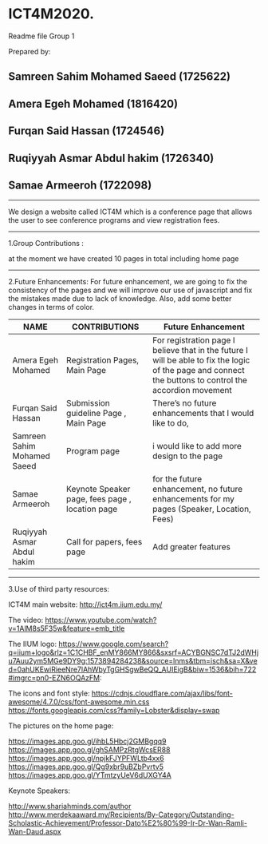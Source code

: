 # ICT4M2020.
Readme file
Group 1

Prepared by:

Samreen Sahim Mohamed Saeed (1725622)
--------------------------

Amera Egeh Mohamed (1816420)
--------------------------

Furqan Said Hassan (1724546)
--------------------------

Ruqiyyah Asmar Abdul hakim (1726340)
--------------------------

Samae Armeeroh (1722098)
--------------------------



--------------------------

We design a website called ICT4M which is a conference page that allows the user to see conference programs and view registration fees.

--------------------------


1.Group Contributions :  
 
 at the moment we have created 10 pages in total including home page 
 
--------------------------

2.Future Enhancements:
For future enhancement, we are going to fix the consistency of the pages and we will improve our use of javascript and fix the mistakes made due to lack of knowledge. Also, add some better changes in terms of color.


 
 | NAME  | CONTRIBUTIONS|   Future Enhancement |
| ------------- | ------------- | ------------- |
| Amera Egeh Mohamed  |  Registration Pages, Main Page   |For registration page I believe that in the future I will be able to fix the logic of the page and connect the buttons to control the accordion movement |
| Furqan Said Hassan  |  Submission guideline Page , Main Page  |There’s no future enhancements that I would like to do, |
|  Samreen Sahim Mohamed Saeed | Program page | i would like to add more design to the page | 
|   Samae Armeeroh |  Keynote Speaker page, fees page , location page |  for the future enhancement, no future enhancements for my pages (Speaker, Location, Fees)|
|  Ruqiyyah Asmar Abdul hakim |  Call for papers, fees page|Add greater features  |


--------------------------



3.Use of third party resources:

ICT4M main website:
http://ict4m.iium.edu.my/

The video:
https://www.youtube.com/watch?v=1AlM8s5F35w&feature=emb_title

The IIUM logo:
https://www.google.com/search?q=iium+logo&rlz=1C1CHBF_enMY866MY866&sxsrf=ACYBGNSC7dTJ2dWHju7Auu2ym5MGe9DY9g:1573894284238&source=lnms&tbm=isch&sa=X&ved=0ahUKEwiRieeNre7lAhWbyTgGHSgwBeQQ_AUIEigB&biw=1536&bih=722#imgrc=pn0-EZN6OQAzFM:

The icons and font style:
https://cdnjs.cloudflare.com/ajax/libs/font-awesome/4.7.0/css/font-awesome.min.css
https://fonts.googleapis.com/css?family=Lobster&display=swap

The pictures on the home page:

https://images.app.goo.gl/ihbL5Hbcj2GMBgqq9
https://images.app.goo.gl/ghSAMPzRtgWcsER88
https://images.app.goo.gl/npjkFJYPFWLtb4xx6
https://images.app.goo.gl/Qg9xbr9uBZbPvrtv5
https://images.app.goo.gl/YTmtzyUeV6dUXGY4A

Keynote Speakers:

http://www.shariahminds.com/author
http://www.merdekaaward.my/Recipients/By-Category/Outstanding-Scholastic-Achievement/Professor-Dato%E2%80%99-Ir-Dr-Wan-Ramli-Wan-Daud.aspx
